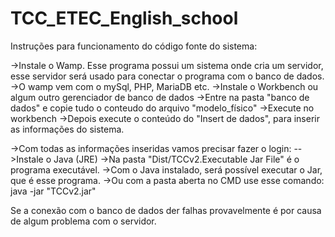 # TCC_ETEC_English_school

Instruções para funcionamento do código fonte do sistema:


->Instale o Wamp. Esse programa possui um sistema onde cria um servidor, esse servidor será usado para conectar o programa com o banco de dados.
	->O wamp vem com o mySql, PHP, MariaDB etc.
	->Instale o Workbench ou algum outro gerenciador de banco de dados
	->Entre na pasta "banco de dados" e copie tudo o conteudo do arquivo "modelo_físico" 
	->Execute no workbench
	->Depois execute o conteúdo do "Insert de dados", para inserir as informações do sistema.

->Com todas as informações inseridas vamos precisar fazer o login:
	-->Instale o Java (JRE)
		->Na pasta "Dist/TCCv2.Executable Jar File" é o programa executável.
		->Com o Java instalado, será possível executar o Jar, que é esse programa.
		->Ou com a pasta aberta no CMD use esse comando: java -jar "TCCv2.jar" 

Se a conexão com o banco de dados der falhas provavelmente é por causa de algum problema com o servidor.


	

 
